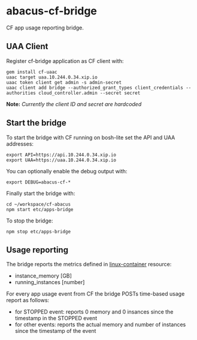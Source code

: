 abacus-cf-bridge
===

CF app usage reporting bridge.


## UAA Client

Register cf-bridge application as CF client with:

```
gem install cf-uaac
uaac target uaa.10.244.0.34.xip.io
uaac token client get admin -s admin-secret
uaac client add bridge --authorized_grant_types client_credentials --authorities cloud_controller.admin --secret secret
```

**Note:** *Currently the client ID and secret are hardcoded*

## Start the bridge

To start the bridge with CF running on bosh-lite set the API and UAA addresses:

```
export API=https://api.10.244.0.34.xip.io
export UAA=https://uaa.10.244.0.34.xip.io
```

You can optionally enable the debug output with:

```
export DEBUG=abacus-cf-*
```

Finally start the bridge with:

```
cd ~/workspace/cf-abacus
npm start etc/apps-bridge
```

To stop the bridge:

```
npm stop etc/apps-bridge
```

## Usage reporting

The bridge reports the metrics defined in [linux-container](https://github.com/cloudfoundry-incubator/cf-abacus/blob/master/lib/stubs/provisioning/src/resources/linux-container.js) resource:
- instance_memory [GB]
- running_instances [number]
 
For every app usage event from CF the bridge POSTs time-based usage report as follows:
- for STOPPED event: reports 0 memory and 0 insances since the timestamp in the STOPPED event
- for other events: reports the actual memory and number of instances since the timestamp of the event
